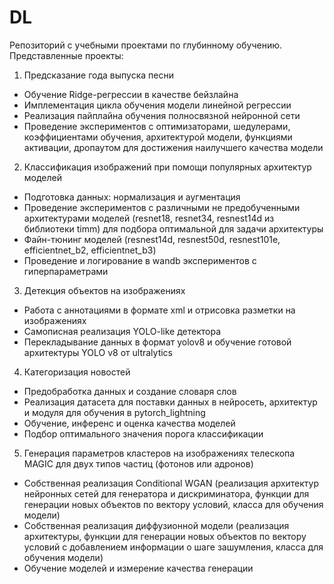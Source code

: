 # DL
Репозиторий с учебными проектами по глубинному обучению. Представленные проекты:
1. Предсказание года выпуска песни
- Обучение Ridge-регрессии в качестве бейзлайна
- Имплементация цикла обучения модели линейной регрессии
- Реализация пайплайна обучения полносвязной нейронной сети
- Проведение экспериментов с оптимизаторами, шедулерами, коэффициентами обучения, архитектурой модели, функциями активации, дропаутом для достижения наилучшего качества модели
2.	Классификация изображений при помощи популярных архитектур моделей
- Подготовка данных: нормализация и аугментация
- Проведение экспериментов с различными не предобученными архитектурами моделей (resnet18, resnet34, resnest14d из библиотеки timm) для подбора оптимальной для задачи архитектуры 
- Файн-тюнинг моделей (resnest14d, resnest50d, resnest101e, efficientnet_b2, efficientnet_b3)
- Проведение и логирование в wandb экспериментов с гиперпараметрами
3.	Детекция объектов на изображениях
- Работа с аннотациями в формате xml и отрисовка разметки на изображениях
- Самописная реализация YOLO-like детектора
- Перекладывание данных в формат yolov8 и обучение готовой архитектуры YOLO v8 от ultralytics
4.	Категоризация новостей
- Предобработка данных и создание словаря слов
- Реализация датасета для поставки данных в нейросеть, архитектур и модуля для обучения в pytorch_lightning
- Обучение, инференс и оценка качества моделей
- Подбор оптимального значения порога классификации
5.	Генерация параметров кластеров на изображениях телескопа MAGIC для двух типов частиц (фотонов или адронов) 
- Собственная реализация Conditional WGAN (реализация архитектур нейронных сетей для генератора и дискриминатора, функции для генерации новых объектов по вектору условий, класса для обучения модели)
- Собственная реализация диффузионной модели (реализация архитектуры, функции для генерации новых объектов по вектору условий с добавлением информации о шаге зашумления, класса для обучения модели)
- Обучение моделей и измерение качества генерации
